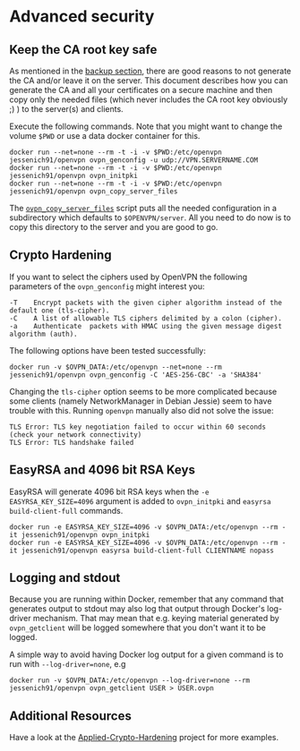 # Advanced security

## Keep the CA root key safe
As mentioned in the [backup section](/docs/backup.md), there are good reasons to not generate the CA and/or leave it on the server. This document describes how you can generate the CA and all your certificates on a secure machine and then copy only the needed files (which never includes the CA root key obviously ;) ) to the server(s) and clients.

Execute the following commands. Note that you might want to change the volume `$PWD` or use a data docker container for this.

    docker run --net=none --rm -t -i -v $PWD:/etc/openvpn jessenich91/openvpn ovpn_genconfig -u udp://VPN.SERVERNAME.COM
    docker run --net=none --rm -t -i -v $PWD:/etc/openvpn jessenich91/openvpn ovpn_initpki
    docker run --net=none --rm -t -i -v $PWD:/etc/openvpn jessenich91/openvpn ovpn_copy_server_files

The [`ovpn_copy_server_files`](/bin/ovpn_copy_server_files) script puts all the needed configuration in a subdirectory which defaults to `$OPENVPN/server`. All you need to do now is to copy this directory to the server and you are good to go.

## Crypto Hardening

If you want to select the ciphers used by OpenVPN the following parameters of the `ovpn_genconfig` might interest you:

    -T    Encrypt packets with the given cipher algorithm instead of the default one (tls-cipher).
    -C    A list of allowable TLS ciphers delimited by a colon (cipher).
    -a    Authenticate  packets with HMAC using the given message digest algorithm (auth).


The following options have been tested successfully:

    docker run -v $OVPN_DATA:/etc/openvpn --net=none --rm jessenich91/openvpn ovpn_genconfig -C 'AES-256-CBC' -a 'SHA384'

Changing the `tls-cipher` option seems to be more complicated because some clients (namely NetworkManager in Debian Jessie) seem to have trouble with this. Running `openvpn` manually also did not solve the issue:

    TLS Error: TLS key negotiation failed to occur within 60 seconds (check your network connectivity)
    TLS Error: TLS handshake failed

## EasyRSA and 4096 bit RSA Keys

EasyRSA will generate 4096 bit RSA keys when the `-e EASYRSA_KEY_SIZE=4096` argument is added to `ovpn_initpki` and `easyrsa build-client-full` commands.

    docker run -e EASYRSA_KEY_SIZE=4096 -v $OVPN_DATA:/etc/openvpn --rm -it jessenich91/openvpn ovpn_initpki
    docker run -e EASYRSA_KEY_SIZE=4096 -v $OVPN_DATA:/etc/openvpn --rm -it jessenich91/openvpn easyrsa build-client-full CLIENTNAME nopass

## Logging and stdout

Because you are running within Docker, remember that any command that generates output to stdout may also log that output through Docker's log-driver mechanism. That may mean that e.g. keying material generated by `ovpn_getclient` will be logged somewhere that you don't want it to be logged.

A simple way to avoid having Docker log output for a given command is to run with `--log-driver=none`, e.g

    docker run -v $OVPN_DATA:/etc/openvpn --log-driver=none --rm jessenich91/openvpn ovpn_getclient USER > USER.ovpn

## Additional Resources

Have a look at the [Applied-Crypto-Hardening](https://github.com/BetterCrypto/Applied-Crypto-Hardening/tree/master/src/configuration/VPNs/OpenVPN) project for more examples.

